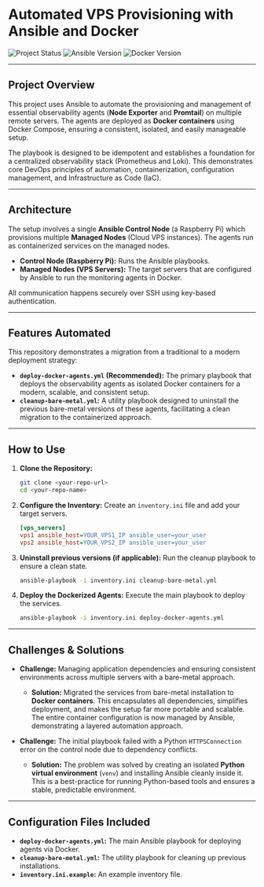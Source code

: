 # Automated VPS Provisioning with Ansible and Docker

![Project Status](https://img.shields.io/badge/status-complete-green)
![Ansible Version](https://img.shields.io/badge/Ansible-2.16-blue)
![Docker Version](https://img.shields.io/badge/Docker-24.0-blue)

---

## Project Overview

This project uses Ansible to automate the provisioning and management of essential observability agents (**Node Exporter** and **Promtail**) on multiple remote servers. The agents are deployed as **Docker containers** using Docker Compose, ensuring a consistent, isolated, and easily manageable setup.

The playbook is designed to be idempotent and establishes a foundation for a centralized observability stack (Prometheus and Loki). This demonstrates core DevOps principles of automation, containerization, configuration management, and Infrastructure as Code (IaC).

---

## Architecture

The setup involves a single **Ansible Control Node** (a Raspberry Pi) which provisions multiple **Managed Nodes** (Cloud VPS instances). The agents run as containerized services on the managed nodes.

* **Control Node (Raspberry Pi):** Runs the Ansible playbooks.
* **Managed Nodes (VPS Servers):** The target servers that are configured by Ansible to run the monitoring agents in Docker.

All communication happens securely over SSH using key-based authentication.

---

## Features Automated

This repository demonstrates a migration from a traditional to a modern deployment strategy:

* **`deploy-docker-agents.yml` (Recommended):** The primary playbook that deploys the observability agents as isolated Docker containers for a modern, scalable, and consistent setup.
* **`cleanup-bare-metal.yml`:** A utility playbook designed to uninstall the previous bare-metal versions of these agents, facilitating a clean migration to the containerized approach.

---

## How to Use

1.  **Clone the Repository:**
    ```bash
    git clone <your-repo-url>
    cd <your-repo-name>
    ```

2.  **Configure the Inventory:**
    Create an `inventory.ini` file and add your target servers.
    ```ini
    [vps_servers]
    vps1 ansible_host=YOUR_VPS1_IP ansible_user=your_user
    vps2 ansible_host=YOUR_VPS2_IP ansible_user=your_user
    ```

3.  **Uninstall previous versions (if applicable):**
    Run the cleanup playbook to ensure a clean state.
    ```bash
    ansible-playbook -i inventory.ini cleanup-bare-metal.yml
    ```

4.  **Deploy the Dockerized Agents:**
    Execute the main playbook to deploy the services.
    ```bash
    ansible-playbook -i inventory.ini deploy-docker-agents.yml
    ```

---

## Challenges & Solutions

* **Challenge:** Managing application dependencies and ensuring consistent environments across multiple servers with a bare-metal approach.
    * **Solution:** Migrated the services from bare-metal installation to **Docker containers**. This encapsulates all dependencies, simplifies deployment, and makes the setup far more portable and scalable. The entire container configuration is now managed by Ansible, demonstrating a layered automation approach.

* **Challenge:** The initial playbook failed with a Python `HTTPSConnection` error on the control node due to dependency conflicts.
    * **Solution:** The problem was solved by creating an isolated **Python virtual environment** (`venv`) and installing Ansible cleanly inside it. This is a best-practice for running Python-based tools and ensures a stable, predictable environment.

---

## Configuration Files Included

* **`deploy-docker-agents.yml`:** The main Ansible playbook for deploying agents via Docker.
* **`cleanup-bare-metal.yml`:** The utility playbook for cleaning up previous installations.
* **`inventory.ini.example`:** An example inventory file.
